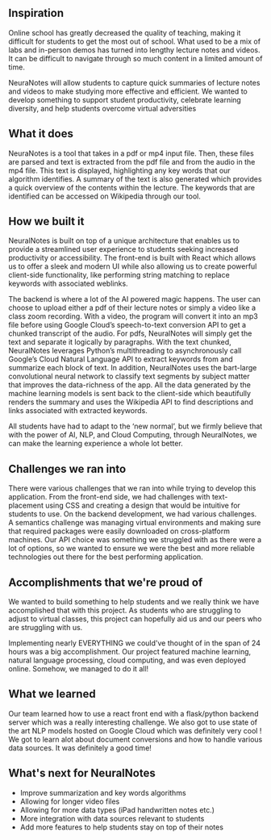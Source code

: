 ## Inspiration
Online school has greatly decreased the quality of teaching, making it difficult for students to get the most out of school. What used to be a mix of labs and in-person demos has turned into lengthy lecture notes and videos. It can be difficult to navigate through so much content in a limited amount of time.

NeuraNotes will allow students to capture quick summaries of lecture notes and videos to make studying more effective and efficient. We wanted to develop something to support student productivity, celebrate learning diversity, and help students overcome virtual adversities

## What it does
NeuraNotes is a tool that takes in a pdf or mp4 input file. Then, these files are parsed and text is extracted from the pdf file and from the audio in the mp4 file. This text is displayed, highlighting any key words that our algorithm identifies. A summary of the text is also generated which provides a quick overview of the contents within the lecture. The keywords that are identified can be accessed on Wikipedia through our tool. 

## How we built it
NeuralNotes is built on top of a unique architecture that enables us to provide a streamlined user experience to students seeking increased productivity or accessibility. The front-end is built with React which allows us to offer a sleek and modern UI while also allowing us to create powerful client-side functionality, like performing string matching to replace keywords with associated weblinks. 

The backend is where a lot of the AI powered magic happens. The user can choose to upload either a pdf of their lecture notes or simply a video like a class zoom recording. With a video, the program will convert it into an mp3 file before using Google Cloud’s speech-to-text conversion API to get a chunked transcript of the audio. For pdfs, NeuralNotes will simply get the text and separate it logically by paragraphs. With the text chunked, NeuralNotes leverages Python’s multithreading to asynchronously call Google’s Cloud Natural Language API to extract keywords from and summarize each block of text. In addition, NeuralNotes uses the bart-large convolutional neural network to classify text segments by subject matter that improves the data-richness of the app. All the data generated by the machine learning models is sent back to the client-side which beautifully renders the summary and uses the Wikipedia API to find descriptions and links associated with extracted keywords.

All students have had to adapt to the ‘new normal’, but we firmly believe that with the power of AI, NLP, and Cloud Computing, through NeuralNotes, we can make the learning experience a whole lot better.

## Challenges we ran into
There were various challenges that we ran into while trying to develop this application. From the front-end side, we had challenges with text-placement using CSS and creating a design that would be intuitive for students to use. On the backend development, we had various challenges. A semantics challenge was managing virtual environments and making sure that required packages were easily downloaded on cross-platform machines. Our API choice was something we struggled with as there were a lot of options, so we wanted to ensure we were the best and more reliable technologies out there for the best performing application. 

## Accomplishments that we're proud of
We wanted to build something to help students and we really think we have accomplished that with this project. As students who are struggling to adjust to virtual classes, this project can hopefully aid us and our peers who are struggling with us. 

Implementing nearly EVERYTHING we could've thought of in the span of 24 hours was a big accomplishment. Our project featured machine learning, natural language processing, cloud computing, and was even deployed online. Somehow, we managed to do it all!

## What we learned
Our team learned how to use a react front end with a flask/python backend server which was a really interesting challenge. We also got to use state of the art NLP models hosted on Google Cloud which was definitely very cool ! We got to learn alot about document conversions and how to handle various data sources. It was definitely a good time!

## What's next for NeuralNotes
- Improve summarization and key words algorithms 
- Allowing for longer video files
- Allowing for more data types (iPad handwritten notes etc.)
- More integration with data sources relevant to students
- Add more features to help students stay on top of their notes
